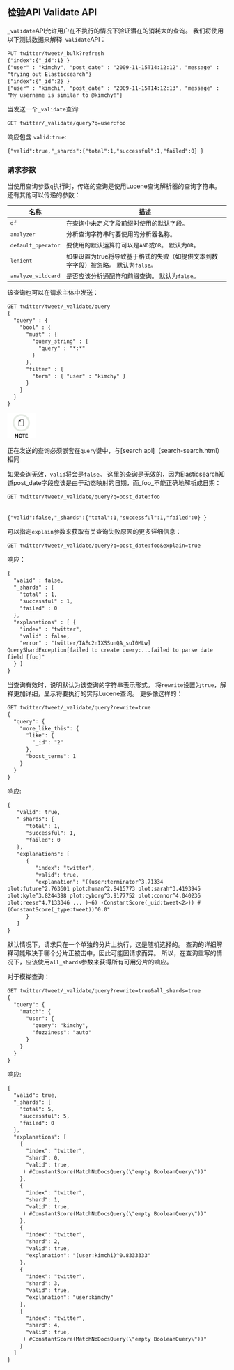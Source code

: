 ## 检验API Validate API

`_validate`API允许用户在不执行的情况下验证潜在的消耗大的查询。 我们将使用以下测试数据来解释`_validate`API：
    
    PUT twitter/tweet/_bulk?refresh
    {"index":{"_id":1} }
    {"user" : "kimchy", "post_date" : "2009-11-15T14:12:12", "message" : "trying out Elasticsearch"}
    {"index":{"_id":2} }
    {"user" : "kimchi", "post_date" : "2009-11-15T14:12:13", "message" : "My username is similar to @kimchy!"}

当发送一个`_validate`查询:
    
    
    GET twitter/_validate/query?q=user:foo

响应包含 `valid:true`:
    
    
    {"valid":true,"_shards":{"total":1,"successful":1,"failed":0} }

### 请求参数

当使用查询参数`q`执行时，传递的查询是使用Lucene查询解析器的查询字符串。 还有其他可以传递的参数：

名称|描述 
---|---  
`df`| 在查询中未定义字段前缀时使用的默认字段。   
`analyzer`| 分析查询字符串时要使用的分析器名称。 
`default_operator`| 要使用的默认运算符可以是`AND`或`OR`。 默认为`OR`。
`lenient`| 如果设置为true将导致基于格式的失败（如提供文本到数字字段）被忽略。 默认为`false`。
`analyze_wildcard`| 是否应该分析通配符和前缀查询。 默认为`false`。    
  
  
该查询也可以在请求主体中发送：    
    
    GET twitter/tweet/_validate/query
    {
      "query" : {
        "bool" : {
          "must" : {
            "query_string" : {
              "query" : "*:*"
            }
          },
          "filter" : {
            "term" : { "user" : "kimchy" }
          }
        }
      }
    }

![Note](/images/icons/note.png)

正在发送的查询必须嵌套在`query`键中，与[search api]（search-search.html）相同

如果查询无效，`valid`将会是`false`。 这里的查询是无效的，因为Elasticsearch知道post_date字段应该是由于动态映射的日期，而_foo_不能正确地解析成日期：
    
    GET twitter/tweet/_validate/query?q=post_date:foo
    
    
    {"valid":false,"_shards":{"total":1,"successful":1,"failed":0} }

可以指定`explain`参数来获取有关查询失败原因的更多详细信息：    
    
    GET twitter/tweet/_validate/query?q=post_date:foo&explain=true

响应：
    
    {
      "valid" : false,
      "_shards" : {
        "total" : 1,
        "successful" : 1,
        "failed" : 0
      },
      "explanations" : [ {
        "index" : "twitter",
        "valid" : false,
        "error" : "twitter/IAEc2nIXSSunQA_suI0MLw] QueryShardException[failed to create query:...failed to parse date field [foo]"
      } ]
    }

当查询有效时，说明默认为该查询的字符串表示形式。 将`rewrite`设置为`true`，解释更加详细，显示将要执行的实际Lucene查询。
更多像这样的：
    
    
    GET twitter/tweet/_validate/query?rewrite=true
    {
      "query": {
        "more_like_this": {
          "like": {
            "_id": "2"
          },
          "boost_terms": 1
        }
      }
    }

响应:
    
    
    {
       "valid": true,
       "_shards": {
          "total": 1,
          "successful": 1,
          "failed": 0
       },
       "explanations": [
          {
             "index": "twitter",
             "valid": true,
             "explanation": "((user:terminator^3.71334 plot:future^2.763601 plot:human^2.8415773 plot:sarah^3.4193945 plot:kyle^3.8244398 plot:cyborg^3.9177752 plot:connor^4.040236 plot:reese^4.7133346 ... )~6) -ConstantScore(_uid:tweet<2>)) #(ConstantScore(_type:tweet))^0.0"
          }
       ]
    }

默认情况下，请求只在一个单独的分片上执行，这是随机选择的。 查询的详细解释可能取决于哪个分片正被击中，因此可能因请求而异。 所以，在查询重写的情况下，应该使用`all_shards`参数来获得所有可用分片的响应。

对于模糊查询：
    
    
    GET twitter/tweet/_validate/query?rewrite=true&all_shards=true
    {
      "query": {
        "match": {
          "user": {
            "query": "kimchy",
            "fuzziness": "auto"
          }
        }
      }
    }

响应:
    
    
    {
      "valid": true,
      "_shards": {
        "total": 5,
        "successful": 5,
        "failed": 0
      },
      "explanations": [
        {
          "index": "twitter",
          "shard": 0,
          "valid": true,
         ) #ConstantScore(MatchNoDocsQuery(\"empty BooleanQuery\"))"
        },
        {
          "index": "twitter",
          "shard": 1,
          "valid": true,
         ) #ConstantScore(MatchNoDocsQuery(\"empty BooleanQuery\"))"
        },
        {
          "index": "twitter",
          "shard": 2,
          "valid": true,
          "explanation": "(user:kimchi)^0.8333333"
        },
        {
          "index": "twitter",
          "shard": 3,
          "valid": true,
          "explanation": "user:kimchy"
        },
        {
          "index": "twitter",
          "shard": 4,
          "valid": true,
         ) #ConstantScore(MatchNoDocsQuery(\"empty BooleanQuery\"))"
        }
      ]
    }
